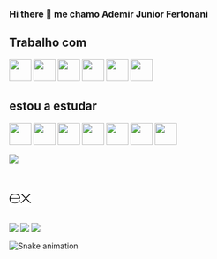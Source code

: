 ### Hi there 👋 me chamo Ademir Junior Fertonani
## Trabalho com
<img src="https://cdn.jsdelivr.net/gh/devicons/devicon/icons/html5/html5-original.svg"  width="40" height="40"/>  <img src="https://cdn.jsdelivr.net/gh/devicons/devicon/icons/css3/css3-original.svg" width="40" height="40"/>  <img src="https://cdn.jsdelivr.net/gh/devicons/devicon/icons/javascript/javascript-original.svg"  width="40" height="40"/>   <img src="https://cdn.jsdelivr.net/gh/devicons/devicon/icons/nodejs/nodejs-original.svg" width="40" height="40"/>  <img src="https://cdn.jsdelivr.net/gh/devicons/devicon/icons/react/react-original.svg" width="40" height="40"/> <img src="https://cdn.jsdelivr.net/gh/devicons/devicon/icons/mysql/mysql-original.svg" width="40" height="40"/>

## estou a estudar
<img src="https://cdn.jsdelivr.net/gh/devicons/devicon/icons/angularjs/angularjs-original.svg" width="40" height="40"/> <img src="https://cdn.jsdelivr.net/gh/devicons/devicon/icons/vuejs/vuejs-original-wordmark.svg" width="40" height="40"/>   <img src="https://cdn.jsdelivr.net/gh/devicons/devicon/icons/nextjs/nextjs-original.svg" width="40" height="40" />  <img src="https://cdn.jsdelivr.net/gh/devicons/devicon/icons/jquery/jquery-plain-wordmark.svg" width="40" height="40" />  <img src="https://cdn.jsdelivr.net/gh/devicons/devicon/icons/mongodb/mongodb-original-wordmark.svg" width="40" height="40"/> <img src="https://cdn.jsdelivr.net/gh/devicons/devicon/icons/webpack/webpack-original.svg" width="40" height="40" />  <img src="https://cdn.jsdelivr.net/gh/devicons/devicon/icons/gulp/gulp-plain.svg" width="40" height="40" />


 <div>
  <a href="https://github.com/jrfertonani">
  <img height="180em" src="https://github-readme-stats.vercel.app/api/top-langs/?username=jrfertonani&layout=compact&langs_count=7&theme=dracula"/>
</div>

##

<div style="display: inline_block"><br>
  <img align="center" alt="Junior-Express" height="30" width="40" src="https://raw.githubusercontent.com/devicons/devicon/master/icons/express/express-original.svg">
  
  
 
 </div>
  
  ##
 
<div> 
 
  <a href="https://www.instagram.com/fertonani_/" target="_blank"><img src="https://img.shields.io/badge/-Instagram-%23E4405F?style=for-the-badge&logo=instagram&logoColor=white" target="_blank"></a>
   <a href = "mailto:ademirjuniorfertonani@gmail.com"><img src="https://img.shields.io/badge/-Gmail-%23333?style=for-the-badge&logo=gmail&logoColor=white" target="_blank"></a>
  <a href="https://www.linkedin.com/in/ademirfertonani/-98a92393" target="_blank"><img src="https://img.shields.io/badge/-LinkedIn-%230077B5?style=for-the-badge&logo=linkedin&logoColor=white" target="_blank"></a> 
 
 
  ![Snake animation](https://github.com/jrfertonani/blob/output/github-contribution-grid-snake.svg)
  
  <div> 
   

